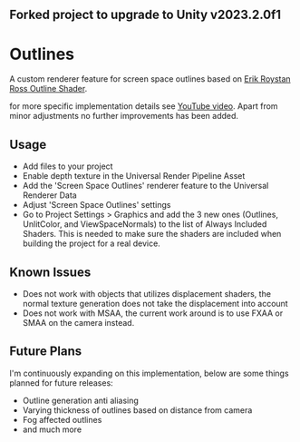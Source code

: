 ## Forked project to upgrade to Unity v2023.2.0f1

# Outlines
A custom renderer feature for screen space outlines based on [Erik Roystan Ross Outline Shader](https://roystan.net/articles/outline-shader.html).

for more specific implementation details see [YouTube video](https://youtu.be/LMqio9NsqmM). Apart from minor adjustments no further improvements has been added.

## Usage
- Add files to your project
- Enable depth texture in the Universal Render Pipeline Asset
- Add the 'Screen Space Outlines' renderer feature to the Universal Renderer Data
- Adjust 'Screen Space Outlines' settings
- Go to Project Settings > Graphics and add the 3 new ones (Outlines, UnlitColor, and ViewSpaceNormals) to the list of Always Included Shaders. This is needed to make sure the shaders are included when building the project for a real device.

## Known Issues
- Does not work with objects that utilizes displacement shaders, the normal texture generation does not take the displacement into account
- Does not work with MSAA, the current work around is to use FXAA or SMAA on the camera instead.

## Future Plans
I'm continuously expanding on this implementation, below are some things planned for future releases:
- Outline generation anti aliasing
- Varying thickness of outlines based on distance from camera
- Fog affected outlines
- and much more
